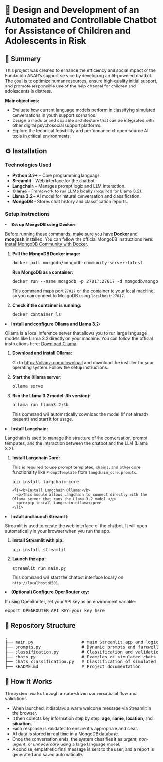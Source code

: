 <h1> 💬 Design and Development of an Automated and Controllable Chatbot for Assistance of Children and Adolescents in Risk</h1>

<h2>📄 Summary</h2>
<p>
This project was created to enhance the efficiency and social impact of the Fundación ANAR’s support service by developing an AI-powered chatbot. 
The goal is to optimize human resources, ensure high-quality initial support, and promote responsible use of the help channel for children and adolescents in distress.
</p>
<p>
<b>Main objectives:</b>
<ul>
  <li>Evaluate how current language models perform in classifying simulated conversations in youth support scenarios.</li>
  <li>Design a modular and scalable architecture that can be integrated with other digital psychosocial support platforms.</li>
  <li>Explore the technical feasibility and performance of open-source AI tools in critical environments.</li>
</ul>
</p>

<h2>⚙️ Installation</h2>

<h3>Technologies Used</h3>
<ul>
  <li><b>Python 3.9+</b> – Core programming language.</li>
  <li><b>Streamlit</b> – Web interface for the chatbot.</li>
  <li><b>Langchain</b> – Manages prompt logic and LLM interaction.</li>
  <li><b>Ollama</b> – Framework to run LLMs locally (required for Llama 3.2).</li>
  <li><b>Llama 3.2 </b> – AI model for natural conversation and classification.</li>
  <li><b>MongoDB</b> – Stores chat history and classification reports.</li>
</ul>


<h3>Setup Instructions</h3>

<li><b>Set up MongoDB using Docker:</b>
  <p>Before running these commands, make sure you have <b>Docker</b> and <b>mongosh</b> installed. You can follow the official MongoDB instructions here: 
  <a href="https://www.mongodb.com/docs/manual/tutorial/install-mongodb-community-with-docker/" target="_blank">
  Install MongoDB Community with Docker</a>.</p>

  <ol>
    <li><b>Pull the MongoDB Docker image:</b>
      <pre>docker pull mongodb/mongodb-community-server:latest</pre>
    </li
    <li><b>Run MongoDB as a container:</b>
      <pre>docker run --name mongodb -p 27017:27017 -d mongodb/mongodb-community-server:latest</pre>
      <p>This command maps port <code>27017</code> on the container to your local machine, so you can connect to MongoDB using <code>localhost:27017</code>.</p>
    </li>
    <li><b>Check if the container is running:</b>
      <pre>docker container ls</pre>
    </li>
  </ol>
</li>

<li><b>Install and configure Ollama and Llama 3.2:</b>
  <p>Ollama is a local inference server that allows you to run large language models like Llama 3.2 directly on your machine. You can follow the official instructions here: 
  <a href="https://ollama.com/download" target="_blank">Download Ollama</a>.</p>

  <ol>
    <li><b>Download and install Ollama:</b>
      <p>Go to <a href="https://ollama.com/download" target="_blank">https://ollama.com/download</a> and download the installer for your operating system. Follow the setup instructions.</p>
    </li>
    <li><b>Start the Ollama server:</b>
      <pre>ollama serve</pre>
    </li>
    <li><b>Run the Llama 3.2 model (3b version):</b>
      <pre>ollama run llama3.2:3b</pre>
      <p>This command will automatically download the model (if not already present) and start it for usage.</p>
    </li>
  </ol>
</li>

<li><b>Install Langchain:</b>
  <p>Langchain is used to manage the structure of the conversation, prompt templates, and the interaction between the chatbot and the LLM (Llama 3.2).</p>

  <ol>
    <li><b>Install Langchain Core:</b>
      <p>This is required to use prompt templates, chains, and other core functionality like <code>PromptTemplate</code> from <code>langchain_core.prompts</code>.</p>
      <pre>pip install langchain-core</pre>
    </li>

    <li><b>Install Langchain Ollama:</b>
      <p>This module allows Langchain to connect directly with the Ollama server that runs the Llama 3.2 model.</p>
      <pre>pip install langchain-ollama</pre>
    </li>
  </ol>
</li>


<li><b>Install and launch Streamlit:</b>
  <p>Streamlit is used to create the web interface of the chatbot. It will open automatically in your browser when you run the app.</p>

  <ol>
    <li><b>Install Streamlit with pip:</b>
      <pre>pip install streamlit</pre>
    </li>
    <li><b>Launch the app:</b>
      <pre>streamlit run main.py</pre>
      <p>This command will start the chatbot interface locally on <code>http://localhost:8501</code>.</p>
    </li>
  </ol>
</li>


<li><b>(Optional) Configure OpenRouter key:</b>
  <p>If using OpenRouter, set your API key as an environment variable:</p>
  <pre>export OPENROUTER_API_KEY=your_key_here</pre>
  </li>




<h2>📁 Repository Structure</h2>
<pre>
.
├── main.py                   # Main Streamlit app and logic
├── prompts.py                # Dynamic prompts and farewell messages
├── classification.py         # Classification and validation logic
├── chats.py                  # Examples of simulated chats
├── chats_classification.py   # Classification of simulated chats
├── README.md                 # Project documentation
</pre>


<h2>🧭 How It Works</h2>
<p>
The system works through a state-driven conversational flow and validations
</p>
<ul>
  <li>When launched, it displays a warm welcome message via Streamlit in the browser.</li>
  <li>It then collects key information step by step: <b>age</b>, <b>name</b>, <b>location</b>, and <b>situation</b>.</li>
  <li>Each response is validated to ensure it's appropriate and clear.</li>
  <li>All data is stored in real time in a MongoDB database.</li>
  <li>Once the conversation ends, the system classifies it as <i>urgent</i>, <i>non-urgent</i>, or <i>unnecessary</i> using a large language model.</li>
  <li>A concise, empathetic final message is sent to the user, and a report is generated and saved automatically.</li>
</ul>


